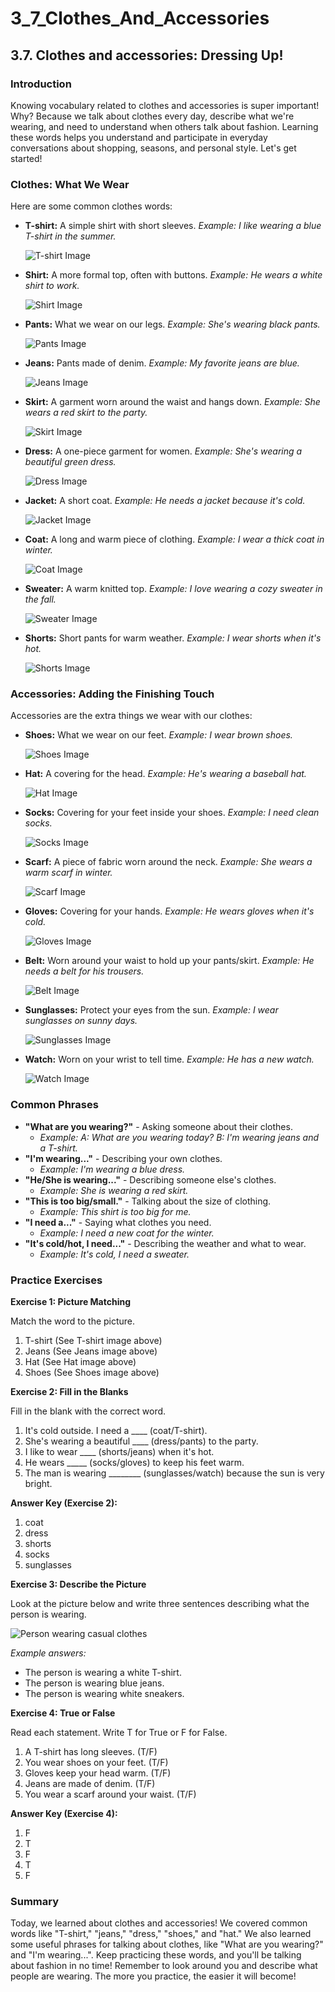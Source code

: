 # 3_7_Clothes_And_Accessories

## 3.7. Clothes and accessories: Dressing Up!

### Introduction

Knowing vocabulary related to clothes and accessories is super important! Why? Because we talk about clothes every day, describe what we're wearing, and need to understand when others talk about fashion. Learning these words helps you understand and participate in everyday conversations about shopping, seasons, and personal style. Let's get started!

### Clothes: What We Wear

Here are some common clothes words:

*   **T-shirt:** A simple shirt with short sleeves. *Example: I like wearing a blue T-shirt in the summer.*

    ![T-shirt Image](https://upload.wikimedia.org/wikipedia/commons/thumb/a/ac/White_T-Shirt.jpg/220px-White_T-Shirt.jpg)

*   **Shirt:** A more formal top, often with buttons. *Example: He wears a white shirt to work.*

    ![Shirt Image](https://upload.wikimedia.org/wikipedia/commons/thumb/8/82/Shirt-Newspaper-Pattern.jpg/220px-Shirt-Newspaper-Pattern.jpg)

*   **Pants:** What we wear on our legs. *Example: She's wearing black pants.*

    ![Pants Image](https://upload.wikimedia.org/wikipedia/commons/thumb/e/e8/Trousers.jpg/220px-Trousers.jpg)

*   **Jeans:** Pants made of denim. *Example: My favorite jeans are blue.*

    ![Jeans Image](https://upload.wikimedia.org/wikipedia/commons/thumb/9/96/Pair_of_jeans.jpg/220px-Pair_of_jeans.jpg)

*   **Skirt:** A garment worn around the waist and hangs down. *Example: She wears a red skirt to the party.*

    ![Skirt Image](https://upload.wikimedia.org/wikipedia/commons/thumb/3/3d/Denim_skirt.jpg/220px-Denim_skirt.jpg)

*   **Dress:** A one-piece garment for women. *Example: She's wearing a beautiful green dress.*

    ![Dress Image](https://upload.wikimedia.org/wikipedia/commons/thumb/f/f2/Little_black_dress.jpg/220px-Little_black_dress.jpg)

*   **Jacket:** A short coat. *Example: He needs a jacket because it's cold.*

    ![Jacket Image](https://upload.wikimedia.org/wikipedia/commons/thumb/d/d2/Leather_Jacket_Male.JPG/220px-Leather_Jacket_Male.JPG)

*   **Coat:** A long and warm piece of clothing. *Example: I wear a thick coat in winter.*

    ![Coat Image](https://upload.wikimedia.org/wikipedia/commons/thumb/4/4c/Wintermantel_mit_Kapuze_und_Pelzrand.jpg/220px-Wintermantel_mit_Kapuze_und_Pelzrand.jpg)

*   **Sweater:** A warm knitted top. *Example: I love wearing a cozy sweater in the fall.*

    ![Sweater Image](https://upload.wikimedia.org/wikipedia/commons/thumb/c/c2/Sweater.JPG/220px-Sweater.JPG)

*   **Shorts:** Short pants for warm weather. *Example: I wear shorts when it's hot.*

    ![Shorts Image](https://upload.wikimedia.org/wikipedia/commons/thumb/0/06/Blue_jean_shorts.jpg/220px-Blue_jean_shorts.jpg)

### Accessories: Adding the Finishing Touch

Accessories are the extra things we wear with our clothes:

*   **Shoes:** What we wear on our feet. *Example: I wear brown shoes.*

    ![Shoes Image](https://upload.wikimedia.org/wikipedia/commons/thumb/1/13/Leather_Shoes.JPG/220px-Leather_Shoes.JPG)

*   **Hat:** A covering for the head. *Example: He's wearing a baseball hat.*

    ![Hat Image](https://upload.wikimedia.org/wikipedia/commons/thumb/1/1c/Baseball_cap.jpg/220px-Baseball_cap.jpg)

*   **Socks:** Covering for your feet inside your shoes. *Example: I need clean socks.*

    ![Socks Image](https://upload.wikimedia.org/wikipedia/commons/thumb/4/48/Socks_01.jpg/220px-Socks_01.jpg)

*   **Scarf:** A piece of fabric worn around the neck. *Example: She wears a warm scarf in winter.*

    ![Scarf Image](https://upload.wikimedia.org/wikipedia/commons/thumb/e/e9/Scarf_%2826877733046%29.jpg/220px-Scarf_%2826877733046%29.jpg)

*   **Gloves:** Covering for your hands. *Example: He wears gloves when it's cold.*

    ![Gloves Image](https://upload.wikimedia.org/wikipedia/commons/thumb/5/53/Leather_gloves.jpg/220px-Leather_gloves.jpg)

*   **Belt:** Worn around your waist to hold up your pants/skirt. *Example: He needs a belt for his trousers.*

    ![Belt Image](https://upload.wikimedia.org/wikipedia/commons/thumb/0/06/Black_leather_belt.jpg/220px-Black_leather_belt.jpg)

*   **Sunglasses:** Protect your eyes from the sun. *Example: I wear sunglasses on sunny days.*

    ![Sunglasses Image](https://upload.wikimedia.org/wikipedia/commons/thumb/a/a4/Ray-Ban_Wayfarer_sunglasses.jpg/220px-Ray-Ban_Wayfarer_sunglasses.jpg)

*   **Watch:** Worn on your wrist to tell time. *Example: He has a new watch.*

    ![Watch Image](https://upload.wikimedia.org/wikipedia/commons/thumb/2/2a/Omega_Speedmaster_reduced.jpg/220px-Omega_Speedmaster_reduced.jpg)

### Common Phrases

*   **"What are you wearing?"** - Asking someone about their clothes.
    *   *Example: A: What are you wearing today? B: I'm wearing jeans and a T-shirt.*
*   **"I'm wearing..."** - Describing your own clothes.
    *   *Example: I'm wearing a blue dress.*
*   **"He/She is wearing..."** - Describing someone else's clothes.
    *   *Example: She is wearing a red skirt.*
*   **"This is too big/small."** - Talking about the size of clothing.
    *   *Example: This shirt is too big for me.*
*   **"I need a..."** - Saying what clothes you need.
    *   *Example: I need a new coat for the winter.*
*   **"It's cold/hot, I need..."** - Describing the weather and what to wear.
    *   *Example: It's cold, I need a sweater.*

### Practice Exercises

**Exercise 1: Picture Matching**

Match the word to the picture.

1.  T-shirt  (See T-shirt image above)
2.  Jeans (See Jeans image above)
3.  Hat (See Hat image above)
4.  Shoes (See Shoes image above)

**Exercise 2: Fill in the Blanks**

Fill in the blank with the correct word.

1.  It's cold outside. I need a ____ (coat/T-shirt).
2.  She's wearing a beautiful ____ (dress/pants) to the party.
3.  I like to wear ____ (shorts/jeans) when it's hot.
4.  He wears _____ (socks/gloves) to keep his feet warm.
5. The man is wearing ________ (sunglasses/watch) because the sun is very bright.

**Answer Key (Exercise 2):**

1.  coat
2.  dress
3.  shorts
4.  socks
5.  sunglasses

**Exercise 3: Describe the Picture**

Look at the picture below and write three sentences describing what the person is wearing.

![Person wearing casual clothes](https://images.unsplash.com/photo-1524285144000-9453a94f3a49?q=80&w=2071&auto=format&fit=crop&ixlib=rb-4.0.3&ixid=M3wxMjA3fDB8MHxwaG90by1wYWdlfHx8fGVufDB8fHx8fA%3D%3D)

*Example answers:*

*   The person is wearing a white T-shirt.
*   The person is wearing blue jeans.
*   The person is wearing white sneakers.

**Exercise 4: True or False**

Read each statement. Write T for True or F for False.

1.  A T-shirt has long sleeves. (T/F)
2.  You wear shoes on your feet. (T/F)
3.  Gloves keep your head warm. (T/F)
4.  Jeans are made of denim. (T/F)
5.  You wear a scarf around your waist. (T/F)

**Answer Key (Exercise 4):**

1.  F
2.  T
3.  F
4.  T
5.  F

### Summary

Today, we learned about clothes and accessories! We covered common words like "T-shirt," "jeans," "dress," "shoes," and "hat." We also learned some useful phrases for talking about clothes, like "What are you wearing?" and "I'm wearing...". Keep practicing these words, and you'll be talking about fashion in no time! Remember to look around you and describe what people are wearing. The more you practice, the easier it will become!
